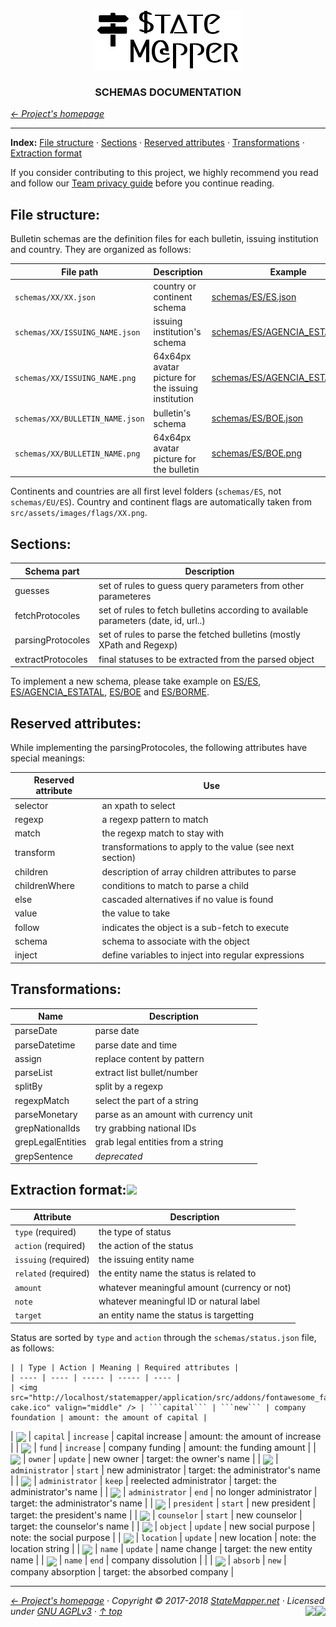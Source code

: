 <div align="center" id="top">
	<a href="https://github.com/StateMapper/StateMapper#top" title="Go to the project's homepage"><img src="../logo/logo-manuals.png" /></a><br>
	<h3 align="center">SCHEMAS DOCUMENTATION</h3>
</div>

*[&larr; Project's homepage](https://github.com/StateMapper/StateMapper#top)*

-----


**Index:** [File structure](#file-structure) · [Sections](#sections) · [Reserved attributes](#reserved-attributes) · [Transformations](#transformations) · [Extraction format](#extraction-format)

If you consider contributing to this project, we highly recommend you read and follow our [Team privacy guide](PRIVACY.md#top) before you continue reading.



## File structure:

Bulletin schemas are the definition files for each bulletin, issuing institution and country. They are organized as follows:

| File path | Description | Example |
| ------------ | --------------- | ------- |
| ```schemas/XX/XX.json``` | country or continent schema | [schemas/ES/ES.json](../../schemas/ES/ES.json) |
| ```schemas/XX/ISSUING_NAME.json``` | issuing institution's schema | [schemas/ES/AGENCIA_ESTATAL.json](../../schemas/ES/AGENCIA_ESTATAL.json) |
| ```schemas/XX/ISSUING_NAME.png``` | 64x64px avatar picture for the issuing institution | [schemas/ES/AGENCIA_ESTATAL.png](../../schemas/ES/AGENCIA_ESTATAL.png) |
| ```schemas/XX/BULLETIN_NAME.json``` | bulletin's schema | [schemas/ES/BOE.json](../../schemas/ES/BOE.json) |
| ```schemas/XX/BULLETIN_NAME.png``` | 64x64px avatar picture for the bulletin | [schemas/ES/BOE.png](../../schemas/ES/BOE.png) |

Continents and countries are all first level folders (```schemas/ES```, not ```schemas/EU/ES```). Country and continent flags are automatically taken from ```src/assets/images/flags/XX.png```.

## Sections:

| Schema part | Description |
| ----- | ----- |
| guesses | set of rules to guess query parameters from other parameteres |
| fetchProtocoles | set of rules to fetch bulletins according to available parameters (date, id, url..) |
| parsingProtocoles | set of rules to parse the fetched bulletins (mostly XPath and Regexp) |
| extractProtocoles | final statuses to be extracted from the parsed object |

To implement a new schema, please take example on [ES/ES](../../schemas/ES/ES.json), [ES/AGENCIA_ESTATAL](../../schemas/ES/AGENCIA_ESTATAL.json), [ES/BOE](../../schemas/ES/BOE.json) and [ES/BORME](../../schemas/ES/BORME.json).

## Reserved attributes:

While implementing the parsingProtocoles, the following attributes have special meanings:

| Reserved attribute | Use |
| ---- | ---- |
| selector | an xpath to select
| regexp | a regexp pattern to match |
| match | the regexp match to stay with |
| transform | transformations to apply to the value (see next section) |
| children | description of array children attributes to parse |
| childrenWhere | conditions to match to parse a child |
| else | cascaded alternatives if no value is found |
| value | the value to take |
| follow | indicates the object is a sub-fetch to execute |
| schema | schema to associate with the object |
| inject | define variables to inject into regular expressions |


## Transformations:

| Name | Description |
| ----- | ---- |
| parseDate | parse date |
| parseDatetime | parse date and time |
| assign | replace content by pattern |
| parseList | extract list bullet/number |
| splitBy | split by a regexp |
| regexpMatch | select the part of a string |
| parseMonetary | parse as an amount with currency unit |
| grepNationalIds | try grabbing national IDs |
| grepLegalEntities | grab legal entities from a string |
| grepSentence | *deprecated* |


## Extraction format:<img src="https://img.shields.io/badge/state-draft-red.svg?style=flat-square" />

| Attribute | Description |
| ---- | ---- |
| ```type``` (required) | the type of status |
| ```action``` (required) | the action of the status |
| ```issuing``` (required) | the issuing entity name |
| ```related``` (required) | the entity name the status is related to |
| ```amount``` | whatever meaningful amount (currency or not) |
| ```note``` | whatever meaningful ID or natural label |
| ```target``` | an entity name the status is targetting |

Status are sorted by ```type``` and ```action``` through the ```schemas/status.json``` file, as follows:


	| | Type | Action | Meaning | Required attributes |
	| ---- | ---- | ----- | ----- | ---- |
	| <img src="http://localhost/statemapper/application/src/addons/fontawesome_favicons/birthday-cake.ico" valign="middle" /> | ```capital``` | ```new``` | company foundation | amount: the amount of capital |
| <img src="http://localhost/statemapper/application/src/addons/fontawesome_favicons/money.ico" valign="middle" /> | ```capital``` | ```increase``` | capital increase | amount: the amount of increase |
| <img src="http://localhost/statemapper/application/src/addons/fontawesome_favicons/credit-card.ico" valign="middle" /> | ```fund``` | ```increase``` | company funding | amount: the funding amount |
| <img src="http://localhost/statemapper/application/src/addons/fontawesome_favicons/user-circle-o.ico" valign="middle" /> | ```owner``` | ```update``` | new owner | target: the owner's name |
| <img src="http://localhost/statemapper/application/src/addons/fontawesome_favicons/user-plus.ico" valign="middle" /> | ```administrator``` | ```start``` | new administrator | target: the administrator's name |
| <img src="http://localhost/statemapper/application/src/addons/fontawesome_favicons/user.ico" valign="middle" /> | ```administrator``` | ```keep``` | reelected administrator | target: the administrator's name |
| <img src="http://localhost/statemapper/application/src/addons/fontawesome_favicons/user-times.ico" valign="middle" /> | ```administrator``` | ```end``` | no longer administrator | target: the administrator's name |
| <img src="http://localhost/statemapper/application/src/addons/fontawesome_favicons/user-plus.ico" valign="middle" /> | ```president``` | ```start``` | new president | target: the president's name |
| <img src="http://localhost/statemapper/application/src/addons/fontawesome_favicons/user-plus.ico" valign="middle" /> | ```counselor``` | ```start``` | new counselor | target: the counselor's name |
| <img src="http://localhost/statemapper/application/src/addons/fontawesome_favicons/file-o.ico" valign="middle" /> | ```object``` | ```update``` | new social purpose | note: the social purpose |
| <img src="http://localhost/statemapper/application/src/addons/fontawesome_favicons/map-marker.ico" valign="middle" /> | ```location``` | ```update``` | new location | note: the location string |
| <img src="http://localhost/statemapper/application/src/addons/fontawesome_favicons/exchange.ico" valign="middle" /> | ```name``` | ```update``` | name change | target: the new entity name |
| <img src="http://localhost/statemapper/application/src/addons/fontawesome_favicons/times.ico" valign="middle" /> | ```name``` | ```end``` | company dissolution |  |
| <img src="http://localhost/statemapper/application/src/addons/fontawesome_favicons/shopping-cart.ico" valign="middle" /> | ```absorb``` | ```new``` | company absorption | target: the absorbed company |
	


-----

*[&larr; Project's homepage](https://github.com/StateMapper/StateMapper#top) · Copyright &copy; 2017-2018 [StateMapper.net](https://statemapper.net) · Licensed under [GNU AGPLv3](../../LICENSE) · [&uarr; top](#top)* <img src="[![Bitbucket issues](https://img.shields.io/bitbucket/issues/atlassian/python-bitbucket.svg?style=social" align="right" /> <a href="https://statemapper.net" target="_blank"><img src="http://hits.dwyl.com/StateMapper/StateMapper.svg?style=flat-square" align="right" /></a>

